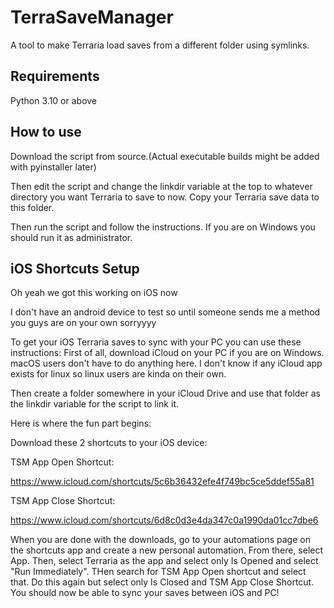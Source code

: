# TerraSaveManager
A tool to make Terraria load saves from a different folder using symlinks.

## Requirements
Python 3.10 or above

## How to use
Download the script from source.(Actual executable builds might be added with pyinstaller later)

Then edit the script and change the linkdir variable at the top to whatever directory you want Terraria to save to now. Copy your Terraria save data to this folder.

Then run the script and follow the instructions. If you are on Windows you should run it as administrator.

## iOS Shortcuts Setup
Oh yeah we got this working on iOS now

I don't have an android device to test so until someone sends me a method you guys are on your own sorryyyy

To get your iOS Terraria saves to sync with your PC you can use these instructions:
First of all, download iCloud on your PC if you are on Windows. macOS users don't have to do anything here. I don't know if any iCloud app exists for linux so linux users are kinda on their own.

Then create a folder somewhere in your iCloud Drive and use that folder as the linkdir variable for the script to link it.

Here is where the fun part begins:

Download these 2 shortcuts to your iOS device:

TSM App Open Shortcut:

https://www.icloud.com/shortcuts/5c6b36432efe4f749bc5ce5ddef55a81

TSM App Close Shortcut:

https://www.icloud.com/shortcuts/6d8c0d3e4da347c0a1990da01cc7dbe6

When you are done with the downloads, go to your automations page on the shortcuts app and create a new personal automation. From there, select App. Then, select Terraria as the app and select only Is Opened and select "Run Immediately". THen search for TSM App Open shortcut and select that. Do this again but select only Is Closed and TSM App Close Shortcut. You should now be able to sync your saves between iOS and PC!


